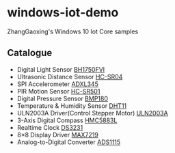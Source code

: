 # windows-iot-demo
ZhangGaoxing's Windows 10 Iot Core samples

## Catalogue
* Digital Light Sensor [BH1750FVI](https://github.com/ZhangGaoxing/windows-iot-demo/tree/master/BH1750FVI)
* Ultrasonic Distance Sensor [HC-SR04](https://github.com/ZhangGaoxing/windows-iot-demo/tree/master/HC_SR04)
* SPI Accelerometer [ADXL345](https://github.com/ZhangGaoxing/windows-iot-demo/tree/master/ADXL345)
* PIR Motion Sensor [HC-SR501](https://github.com/ZhangGaoxing/windows-iot-demo/tree/master/HC_SR501)
* Digital Pressure Sensor [BMP180](https://github.com/ZhangGaoxing/windows-iot-demo/tree/master/BMP180)
* Temperature & Humidity Sensor [DHT11](https://github.com/ZhangGaoxing/windows-iot-demo/tree/master/DHT11)
* ULN2003A Driver(Control Stepper Motor) [ULN2003A](https://github.com/ZhangGaoxing/windows-iot-demo/tree/master/ULN2003A)
* 3-Axis Digital Compass [HMC5883L](https://github.com/ZhangGaoxing/windows-iot-demo/tree/master/HMC5883L)
* Realtime Clock [DS3231](https://github.com/ZhangGaoxing/windows-iot-demo/tree/master/DS3231)
* 8×8 Display Driver [MAX7219](https://github.com/ZhangGaoxing/windows-iot-demo/tree/master/MAX7219)
* Analog-to-Digital Converter [ADS1115](https://github.com/ZhangGaoxing/windows-iot-demo/tree/master/ADS1115)
